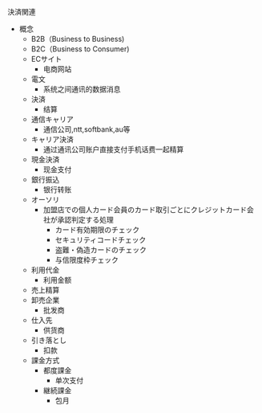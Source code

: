 決済関連

- 概念
  - B2B（Business to Business)
  - B2C（Business to Consumer)
  - ECサイト
    - 电商网站
  - 電文
    - 系统之间通讯的数据消息
  - 決済
    - 结算
  - 通信キャリア
    - 通信公司,ntt,softbank,au等
  - キャリア決済
    - 通过通讯公司账户直接支付手机话费一起精算
  - 現金決済
    - 现金支付
  - 銀行振込
    - 银行转账
  - オーソリ
    - 加盟店での個人カード会員のカード取引ごとにクレジットカード会社が承認判定する処理
      - カード有効期限のチェック
      - セキュリティコードチェック
      - 盗難・偽造カードのチェック
      - 与信限度枠チェック
  - 利用代金
    - 利用金额
  - 売上精算
  - 卸売企業
    - 批发商
  - 仕入先
    - 供货商
  - 引き落とし
    - 扣款
  - 課金方式
    - 都度課金
      - 单次支付
    - 継続課金
      - 包月

​	